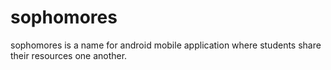 # sophomores
sophomores is a name for android mobile application where students share their resources one another.
